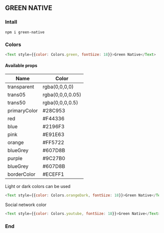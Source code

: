 ## GREEN NATIVE

### Intall

```
npm i green-native
```

### Colors

```javascript
<Text style={{color: Colors.green, fontSize: 18}}>Green Native</Text>
```

#### Available props

| Name         | Color            |
| ------------ | ---------------- |
| transparent  | rgba(0,0,0,0)    |
| trans05      | rgba(0,0,0,0.05) |
| trans50      | rgba(0,0,0,0.5)  |
| primaryColor | #28C953          |
| red          | #F44336          |
| blue         | #2196F3          |
| pink         | #E91E63          |
| orange       | #FF5722          |
| blueGrey     | #607D8B          |
| purple       | #9C27B0          |
| blueGrey     | #607D8B          |
| borderColor  | #ECEFF1          |

Light or dark colors can be used

```javascript
<Text style={{color: Colors.orangeDark, fontSize: 18}}>Green Native</Text>
```

Social network color

```javascript
<Text style={{color: Colors.youtube, fontSize: 18}}>Green Native</Text>
```

### End
